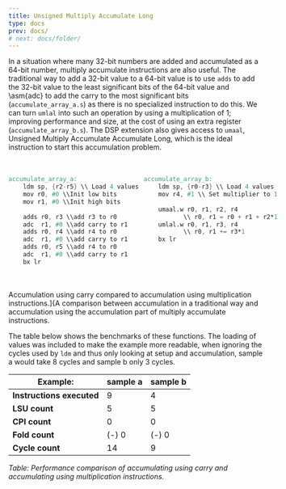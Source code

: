 ```yaml
---
title: Unsigned Multiply Accumulate Long
type: docs
prev: docs/
# next: docs/folder/
---
```

<style>
  .side-by-side {
    display: flex;
    gap: 10px;
    padding-top: 20px;
    padding-bottom: 20px;
  }
  .box {
    flex: 1;
    border: none;
    box-sizing: border-box;
  }
  @media (max-width: 400px) {
            .side-by-side {
                flex-direction: column;
            }
        }
</style>

In a situation where many 32-bit numbers are added and accumulated as a 64-bit number, multiply accumulate instructions are also useful. The traditional way to add a 32-bit value to a 64-bit value is to use `adds` to add the 32-bit value to the least significant bits of the 64-bit value and \asm{adc} to add the carry to the most significant bits (`accumulate_array_a.s`) as there is no specialized instruction to do this. We can turn `umlal` into such an operation by using a multiplication of 1; improving performance and size, at the cost of using an extra register (`accumulate_array_b.s`). The DSP extension also gives access to `umaal`, Unsigned Multiply Accumulate Accumulate Long, which is the ideal instruction to start this accumulation problem.


<div class="side-by-side">
  <div class="box">

```verilog {filename="accumulate_array_a.s"}
accumulate_array_a:
    ldm sp, {r2-r5} \\ Load 4 values
    mov r0, #0 \\Init low bits
    mov r1, #0 \\Init high bits
    
    adds r0, r3 \\add r3 to r0
    adc  r1, #0 \\add carry to r1
    adds r0, r4 \\add r4 to r0
    adc  r1, #0 \\add carry to r1
    adds r0, r5 \\add r4 to r0
    adc  r1, #0 \\add carry to r1
    bx lr
```
  </div>
  <div class="box">

```verilog {filename="accumulate_array_b.s"}
accumulate_array_b:
    ldm sp, {r0-r3} \\ Load 4 values
    mov r4, #1 \\ Set multiplier to 1
    
    umaal.w r0, r1, r2, r4
           \\ r0, r1 = r0 + r1 + r2*1
    umlal.w r0, r1, r3, r4
           \\ r0, r1 += r3*1
    bx lr
```
  </div>
</div>


Accumulation using carry compared to accumulation using multiplication instructions.]{A comparison between accumulation in a traditional way and accumulation using the accumulation part of multiply accumulate instructions.

The table below shows the benchmarks of these functions. The loading of values was included to make the example more readable, when ignoring the cycles used by `ldm` and thus only looking at setup and accumulation, sample a would take 8 cycles and sample b only 3 cycles.

| Example: | sample a | sample b |
|-------------------------|------------------------------------------|------------------------------------------|
| **Instructions executed**| 9                                        | 4                                        |
| **LSU count**            | 5                                        | 5                                        |
| **CPI count**            | 0                                        | 0                                        |
| **Fold count**           | (-) 0                                    | (-) 0                                    |
| **Cycle count**          | 14                                       | 9                                        |

*Table: Performance comparison of accumulating using carry and accumulating using multiplication instructions.*

